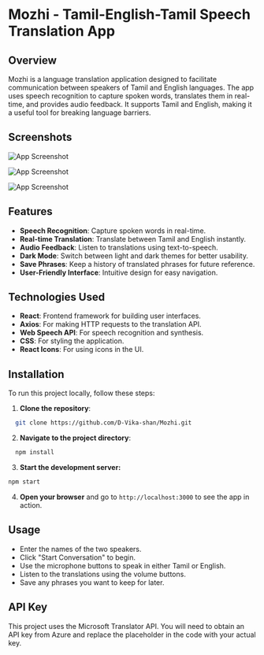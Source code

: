 # Mozhi - Tamil-English-Tamil Speech Translation App

## Overview

Mozhi is a language translation application designed to facilitate communication between speakers of Tamil and English languages. The app uses speech recognition to capture spoken words, translates them in real-time, and provides audio feedback. It supports Tamil and English, making it a useful tool for breaking language barriers.

## Screenshots

![App Screenshot](https://via.placeholder.com/468x300?text=App+Screenshot+Here)

![App Screenshot](https://via.placeholder.com/468x300?text=App+Screenshot+Here)

![App Screenshot](https://via.placeholder.com/468x300?text=App+Screenshot+Here)

## Features

- **Speech Recognition**: Capture spoken words in real-time.
- **Real-time Translation**: Translate between Tamil and English instantly.
- **Audio Feedback**: Listen to translations using text-to-speech.
- **Dark Mode**: Switch between light and dark themes for better usability.
- **Save Phrases**: Keep a history of translated phrases for future reference.
- **User-Friendly Interface**: Intuitive design for easy navigation.

## Technologies Used

- **React**: Frontend framework for building user interfaces.
- **Axios**: For making HTTP requests to the translation API.
- **Web Speech API**: For speech recognition and synthesis.
- **CSS**: For styling the application.
- **React Icons**: For using icons in the UI.

## Installation

To run this project locally, follow these steps:

1. **Clone the repository**:
```bash
  git clone https://github.com/D-Vika-shan/Mozhi.git
```
2. **Navigate to the project directory**:
```bash
  npm install
```
3. **Start the development server:**
```bash
npm start
```
4. **Open your browser** and go to ```http://localhost:3000``` to see the app in action.

## Usage
- Enter the names of the two speakers.
- Click "Start Conversation" to begin.
- Use the microphone buttons to speak in either Tamil or English.
- Listen to the translations using the volume buttons.
- Save any phrases you want to keep for later.

## API Key

This project uses the Microsoft Translator API. You will need to obtain an API key from Azure and replace the placeholder in the code with your actual key.

